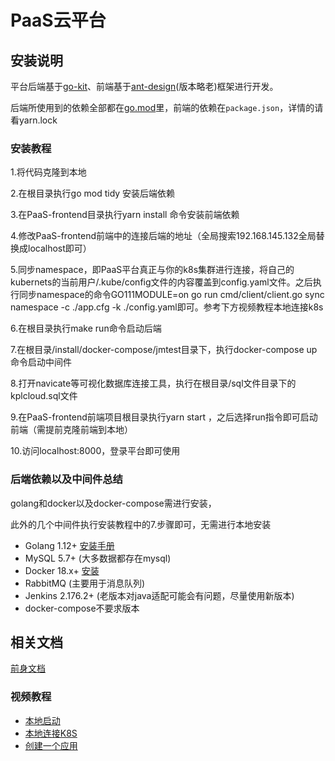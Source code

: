 # PaaS云平台

## 安装说明

平台后端基于[go-kit](https://github.com/go-kit/kit)、前端基于[ant-design](https://github.com/ant-design/ant-design)(版本略老)框架进行开发。

后端所使用到的依赖全部都在[go.mod](go.mod)里，前端的依赖在`package.json`，详情的请看yarn.lock

### 安装教程

1.将代码克隆到本地

2.在根目录执行go mod tidy 安装后端依赖

3.在PaaS-frontend目录执行yarn install 命令安装前端依赖

4.修改PaaS-frontend前端中的连接后端的地址（全局搜索192.168.145.132全局替换成localhost即可）

5.同步namespace，即PaaS平台真正与你的k8s集群进行连接，将自己的kubernets的当前用户/.kube/config文件的内容覆盖到config.yaml文件。之后执行同步namespace的命令GO111MODULE=on go run cmd/client/client.go sync namespace -c ./app.cfg -k ./config.yaml即可。参考下方视频教程本地连接k8s

6.在根目录执行make run命令启动后端

7.在根目录/install/docker-compose/jmtest目录下，执行docker-compose up命令启动中间件

8.打开navicate等可视化数据库连接工具，执行在根目录/sql文件目录下的kplcloud.sql文件

9.在PaaS-frontend前端项目根目录执行yarn start ，之后选择run指令即可启动前端（需提前克隆前端到本地）

10.访问localhost:8000，登录平台即可使用

### 后端依赖以及中间件总结

golang和docker以及docker-compose需进行安装，

此外的几个中间件执行安装教程中的7.步骤即可，无需进行本地安装

- Golang 1.12+ [安装手册](https://golang.org/dl/)
- MySQL 5.7+ (大多数据都存在mysql)
- Docker 18.x+ [安装](https://docs.docker.com/install/)
- RabbitMQ (主要用于消息队列)
- Jenkins 2.176.2+ (老版本对java适配可能会有问题，尽量使用新版本)
- docker-compose不要求版本

## 相关文档

[前身文档](https://docs.nsini.com/)

### 视频教程

- [本地启动](https://www.bilibili.com/video/av75847198/)
- [本地连接K8S](https://www.bilibili.com/video/av75890739/)
- [创建一个应用](https://www.bilibili.com/video/av75898315/)

